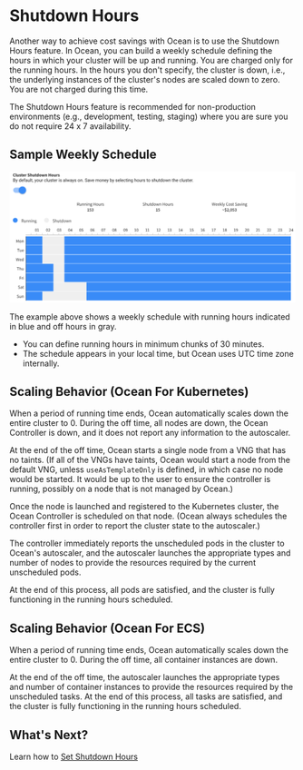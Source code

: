# Shutdown Hours

Another way to achieve cost savings with Ocean is to use the Shutdown Hours feature. In Ocean, you can build a weekly schedule defining the hours in which your cluster will be up and running. You are charged only for the running hours. In the hours you don't specify, the cluster is down, i.e., the underlying instances of the cluster's nodes are scaled down to zero. You are not charged during this time.

The Shutdown Hours feature is recommended for non-production environments (e.g., development, testing, staging) where you are sure you do not require 24 x 7 availability.

## Sample Weekly Schedule

<img src="/ocean/_media/features-running-hours-00.png" />

The example above shows a weekly schedule with running hours indicated in blue and off hours in gray.

- You can define running hours in minimum chunks of 30 minutes.
- The schedule appears in your local time, but Ocean uses UTC time zone internally.

## Scaling Behavior (Ocean For Kubernetes)

When a period of running time ends, Ocean automatically scales down the entire cluster to 0. During the off time, all nodes are down, the Ocean Controller is down, and it does not report any information to the autoscaler.

At the end of the off time, Ocean starts a single node from a VNG that has no taints. (If all of the VNGs have taints, Ocean would start a node from the default VNG, unless `useAsTemplateOnly` is defined, in which case no node would be started. It would be up to the user to ensure the controller is running, possibly on a node that is not managed by Ocean.) 

Once the node is launched and registered to the Kubernetes cluster, the Ocean Controller is scheduled on that node. (Ocean always schedules the controller first in order to report the cluster state to the autoscaler.)

The controller immediately reports the unscheduled pods in the cluster to Ocean's autoscaler, and the autoscaler launches the appropriate types and number of nodes to provide the resources required by the current unscheduled pods.

At the end of this process, all pods are satisfied, and the cluster is fully functioning in the running hours scheduled.

## Scaling Behavior (Ocean For ECS)

When a period of running time ends, Ocean automatically scales down the entire cluster to 0. During the off time, all container instances are down.

At the end of the off time, the autoscaler launches the appropriate types and number of container instances to provide the resources required by the unscheduled tasks. At the end of this process, all tasks are satisfied, and the cluster is fully functioning in the running hours scheduled.

## What's Next?

Learn how to [Set Shutdown Hours](ocean/tutorials/set-running-hours)
